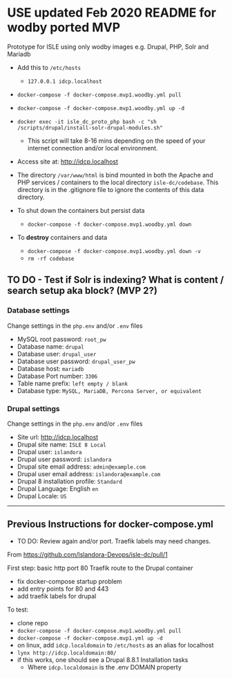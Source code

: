 # USE updated Feb 2020 README for wodby ported MVP

Prototype for ISLE using only wodby images e.g. Drupal, PHP, Solr and Mariadb

* Add this to `/etc/hosts`
  * `127.0.0.1 idcp.localhost`

* `docker-compose -f docker-compose.mvp1.woodby.yml pull`

* `docker-compose -f docker-compose.mvp1.woodby.yml up -d`

* `docker exec -it isle_dc_proto_php bash -c "sh /scripts/drupal/install-solr-drupal-modules.sh"`
  * This script will take 8-16 mins depending on the speed of your internet connection and/or local environment.

* Access site at: http://idcp.localhost

* The directory `/var/www/html` is bind mounted in both the Apache and PHP services / containers to the local directory `isle-dc/codebase`. This directory is in the .gitignore file to ignore the contents of this data directory. 

* To shut down the containers but persist data
  * `docker-compose -f docker-compose.mvp1.woodby.yml down`

* To **destroy** containers and data
  * `docker-compose -f docker-compose.mvp1.woodby.yml down -v`
  * `rm -rf codebase`

## TO DO - Test if Solr is indexing? What is content / search setup aka block? (MVP 2?)

### Database settings

Change settings in the `php.env` and/or `.env` files

* MySQL root password: `root_pw`
* Database name: `drupal`
* Database user: `drupal_user`
* Database user password: `drupal_user_pw`
* Database host: `mariadb`
* Database Port number: `3306`
* Table name prefix: `left empty / blank`
* Database type: `MySQL, MariaDB, Percona Server, or equivalent`

### Drupal settings

Change settings in the `php.env` and/or `.env` files

* Site url: http://idcp.localhost
* Drupal site name: `ISLE 8 Local`
* Drupal user: `islandora`
* Drupal user password: `islandora`
* Drupal site email address: `admin@example.com`
* Drupal user email address: `islandora@example.com`
* Drupal 8 installation profile: `Standard`
* Drupal Language: English `en`
* Drupal Locale: `US`

---

## Previous Instructions for docker-compose.yml

* TO DO: Review again and/or port. Traefik labels may need changes.

From https://github.com/Islandora-Devops/isle-dc/pull/1

First step: basic http port 80 Traefik route to the Drupal container

* fix docker-compose startup problem
* add entry points for 80 and 443
* add traefik labels for drupal

To test:

* clone repo
* `docker-compose -f docker-compose.mvp1.woodby.yml pull`
* `docker-compose -f docker-compose.mvp1.yml up -d`
* on linux, add `idcp.localdomain` to `/etc/hosts` as an alias for localhost
* `lynx http://idcp.localdomain:80/`
* if this works, one should see a Drupal 8.8.1 Installation tasks
  * Where `idcp.localdomain` is the .env DOMAIN property